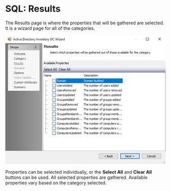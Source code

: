 # SQL: Results

The Results page is where the properties that will be gathered are selected. It is a wizard page for all of the categories.

![SQL Data Collector Wizard Results Page](/static/img/product_docs/accessanalyzer/accessanalyzer/enterpriseauditor/admin/datacollector/adinventory/results.png)

Properties can be selected individually, or the __Select All__ and __Clear All__ buttons can be used. All selected properties are gathered. Available properties vary based on the category selected.
